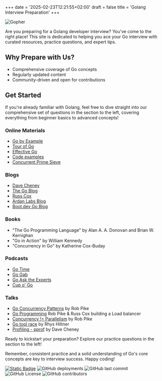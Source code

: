 +++
date = '2025-02-23T12:21:55+02:00'
draft = false
title = 'Golang Interview Preparation'
+++

![Gopher](/gopher.png "Gopher")

Are you preparing for a Golang developer interview? You've come to the right place! This site is dedicated to helping you ace your Go interview with curated resources, practice questions, and expert tips.

## Why Prepare with Us?
- Comprehensive coverage of Go concepts
- Regularly updated content
- Community-driven and open for contributions

## Get Started

If you're already familiar with Golang, feel free to dive straight into our comprehensive set of questions in the section to the left, covering everything from beginner basics to advanced concepts!

### Online Materials

- [Go by Example](https://gobyexample.com/)
- [Tour of Go](https://tour.golang.org/)
- [Effective Go](https://golang.org/doc/effective_go.html)
- [Code examples](https://github.com/SimonWaldherr/golang-examples/tree/master)
- [Concurrent Prime Sieve](https://go.dev/play/p/9U22NfrXeq)

### Blogs

- [Dave Cheney](https://dave.cheney.net/)
- [The Go Blog](https://go.dev/blog/)
- [Russ Cox](https://research.swtch.com/)
- [Ardan Labs Blog](https://www.ardanlabs.com/blog/)
- [Boot.dev Go Blog](https://blog.boot.dev/golang/)

### Books

- "The Go Programming Language" by Alan A. A. Donovan and Brian W. Kernighan
- "Go in Action" by William Kennedy
- "Concurrency in Go" by Katherine Cox-Buday

### Podcasts

- [Go Time](https://changelog.com/gotime)
- [Go Gab](https://www.briefs.fm/go-gab)
- [Go Ask the Experts](https://changelog.com/goask)
- [Cup o' Go](https://cupogo.dev/)

### Talks

- [Go Concurrency Patterns](http://www.youtube.com/watch?v=f6kdp27TYZs) by Rob Pike
- [Go Programming](https://www.youtube.com/watch?v=jgVhBThJdXc) Rob Pike & Russ Cox building a Load balancer
- [Concurrency != Parallelism](https://youtu.be/oV9rvDllKEg?si=UhOl0n65VWfBXaA0) by Rob Pike
- [Go tool race](https://www.youtube.com/watch?v=V74JnrGTwKA) by Rhys Hiltner
- [Profiling - pprof](https://www.youtube.com/watch?v=V74JnrGTwKA) by Dave Cheney

Ready to kickstart your preparation? Explore our practice questions in the section to the left!

Remember, consistent practice and a solid understanding of Go's core concepts are key to interview success. Happy coding!

[![Static Badge](https://img.shields.io/badge/Github-black?logo=github&link=https%3A%2F%2Fgithub.com%2Fivivanov%2Fgointerview)](https://github.com/ivivanov/gointerview)
![GitHub deployments](https://img.shields.io/github/deployments/ivivanov/gointerview/github-pages?label=deployment)
![GitHub last commit](https://img.shields.io/github/last-commit/ivivanov/gointerview)
![GitHub License](https://img.shields.io/github/license/ivivanov/gointerview)
![GitHub contributors](https://img.shields.io/github/contributors/ivivanov/gointerview)

